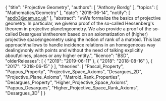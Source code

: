 {
    "title": "Projective Geometry",
    "authors": [
        "Anthony Bordg"
    ],
    "topics": [
        "Mathematics/Geometry"
    ],
    "date": "2018-06-14",
    "notify": [
        "apdb3@cam.ac.uk"
    ],
    "abstract": "\nWe formalize the basics of projective geometry. In particular, we give\na proof of the so-called Hessenberg's theorem in projective plane\ngeometry. We also provide a proof of the so-called Desargues's\ntheorem based on an axiomatization of (higher) projective space\ngeometry using the notion of rank of a matroid. This last approach\nallows to handle incidence relations in an homogeneous way dealing\nonly with points and without the need of talking explicitly about\nlines, planes or any higher entity.",
    "licence": "BSD",
    "olderReleases": [
        {
            "2019": "2019-06-11"
        },
        {
            "2018": "2018-08-16"
        },
        {
            "2017": "2018-06-15"
        }
    ],
    "theories": [
        "Pascal_Property",
        "Pappus_Property",
        "Projective_Space_Axioms",
        "Desargues_2D",
        "Projective_Plane_Axioms",
        "Matroid_Rank_Properties",
        "Desargues_Property",
        "Higher_Projective_Space_Axioms",
        "Pappus_Desargues",
        "Higher_Projective_Space_Rank_Axioms",
        "Desargues_3D"
    ]
}